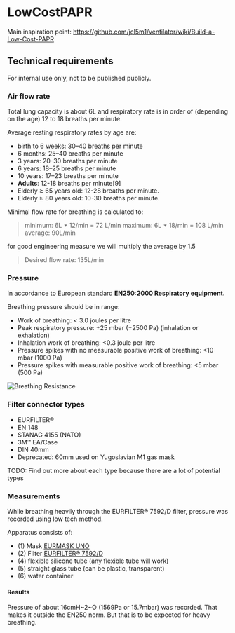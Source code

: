 # LowCostPAPR

Main inspiration point: https://github.com/jcl5m1/ventilator/wiki/Build-a-Low-Cost-PAPR

## Technical requirements

For internal use only, not to be published publicly.

### Air flow rate

Total lung capacity is about 6L and respiratory rate is in order of (depending on the age) 12 to 18 breaths per minute.

Average resting respiratory rates by age are:

- birth to 6 weeks: 30–40 breaths per minute
- 6 months: 25–40 breaths per minute
- 3 years: 20–30 breaths per minute
- 6 years: 18–25 breaths per minute
- 10 years: 17–23 breaths per minute
- **Adults**: 12-18 breaths per minute[9]
- Elderly ≥ 65 years old: 12-28 breaths per minute.
- Elderly ≥ 80 years old: 10-30 breaths per minute.

Minimal flow rate for breathing is calculated to:
>minimum: 6L * 12/min = 72 L/min
>maximum: 6L * 18/min = 108 L/min
>average: 90L/min

for good engineering measure we will multiply the average by 1.5

>Desired flow rate: 135L/min

### Pressure

In accordance to European standard **EN250:2000 Respiratory equipment.**

Breathing pressure should be in range:

- Work of breathing: < 3.0 joules per litre
- Peak respiratory pressure: ±25 mbar (±2500 Pa) (inhalation or exhalation)
- Inhalation work of breathing: <0.3 joule per litre
- Pressure spikes with no measurable positive work of breathing: <10 mbar (1000 Pa)
- Pressure spikes with measurable positive work of breathing: <5 mbar (500 Pa)

![Breathing Resistance](https://upload.wikimedia.org/wikipedia/commons/thumb/0/0c/Breathing_Resistance.svg/2880px-Breathing_Resistance.svg.png)

### Filter connector types

- EURFILTER&reg;
- EN 148
- STANAG 4155 (NATO)
- 3M&trade; EA/Case
- DIN 40mm
- Deprecated: 60mm used on Yugoslavian M1 gas mask

TODO: Find out more about each type because there are a lot of potential types

### Measurements

While breathing heavily through the EURFILTER&reg; 7592/D filter, pressure was recorded using low tech method.

Apparatus consists of:

- (1) Mask [EURMASK UNO](http://www.millasrl.it/en/prodotti/eurmask-uno/)
- (2) Filter [EURFILTER&reg; 7592/D](http://www.millasrl.it/en/prodotti/filters-for-eurmask-half-masks/)
- (4) flexible silicone tube (any flexible tube will work)
- (5) straight glass tube (can be plastic, transparent)
- (6) water container

#### Results

Pressure of about 16cmH~2~O (1569Pa or 15.7mbar) was recorded. That makes it outside the EN250 norm. But that is to be expected for heavy breathing.
